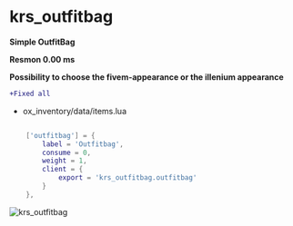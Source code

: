 # krs_outfitbag

**Simple OutfitBag**

**Resmon  0.00 ms**

**Possibility to choose the fivem-appearance or the illenium appearance**

```diff
+Fixed all
```

* ox_inventory/data/items.lua

```lua

	['outfitbag'] = {
		label = 'Outfitbag',
		consume = 0,
		weight = 1,
		client = {
			export = 'krs_outfitbag.outfitbag'
		}
	},
```

![krs_outfitbag](https://github.com/user-attachments/assets/c278e2f1-d0f7-4fda-8603-7d680788efd9)
